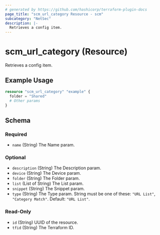 ```yaml
---
# generated by https://github.com/hashicorp/terraform-plugin-docs
page_title: "scm_url_category Resource - scm"
subcategory: "NetSec"
description: |-
  Retrieves a config item.
---
```


# scm_url_category (Resource)

Retrieves a config item.

## Example Usage

```terraform
resource "scm_url_category" "example" {
  folder = "Shared"
  # Other params
}
```

<!-- schema generated by tfplugindocs -->
## Schema

### Required

- `name` (String) The Name param.

### Optional

- `description` (String) The Description param.
- `device` (String) The Device param.
- `folder` (String) The Folder param.
- `list` (List of String) The List param.
- `snippet` (String) The Snippet param.
- `type` (String) The Type param. String must be one of these: `"URL List"`, `"Category Match"`. Default: `"URL List"`.

### Read-Only

- `id` (String) UUID of the resource.
- `tfid` (String) The Terraform ID.
